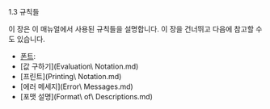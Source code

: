 1.3 규칙들

 이 장은 이 매뉴얼에서 사용된 규칙들을 설명합니다. 이 장을 건너뛰고 다음에 참고할 수도 있습니다.

  * [폰트](Fonts.md):
  * [값 구하기](Evaluation\ Notation.md)
  * [프린트](Printing\ Notation.md)
  * [에러 메세지](Error\ Messages.md)
  * [포맷 설명](Format\ of\ Descriptions.md)

